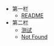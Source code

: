 <!-- _sidebar.md -->
* 第一栏
  * [README](README.md) <!--注意这里是相对路径-->
* 第二栏
  * [测试](_source/test.md)
  * [Not Found](_source/nopage.md)
 